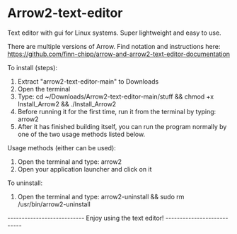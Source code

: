 # Arrow2-text-editor

Text editor with gui for Linux systems. Super lightweight and easy to use.

There are multiple versions of Arrow. Find notation and instructions here: https://github.com/finn-chipp/arrow-and-arrow2-text-editor-documentation



To install (steps):

1) Extract "arrow2-text-editor-main" to Downloads
2) Open the terminal
3) Type: cd ~/Downloads/Arrow2-text-editor-main/stuff && chmod +x Install_Arrow2 && ./Install_Arrow2
4) Before running it for the first time, run it from the terminal by typing: arrow2
5) After it has finished building itself, you can run the program normally by one of the two usage methods listed below.

Usage methods (either can be used):

1) Open the terminal and type: arrow2
2) Open your application launcher and click on it

To uninstall:

1) Open the terminal and type: arrow2-uninstall && sudo rm /usr/bin/arrow2-uninstall

--------------------------- Enjoy using the text editor! ---------------------------

